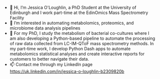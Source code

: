 - 👋 Hi, I’m Jessica O'Loughlin, a PhD Student at the University of Edinburgh and I work part-time at the EdinOmics Mass Spectrometry Facility 
- 👀 I’m interested in automating metabolomics, proteomics, and microbiome data analysis pipelines
- 🌱 For my PhD, I study the metabolism of bacterial co-cultures where I am also developing a Python-based pipeline to automate the processing of raw data collected from LC-IM-QToF mass spectrometry methods. In my part-time work, I develop Python Dash apps to automate metabolomics statistical analyses and create interactive reports for customers to better navigate their data. 
- 📫 Contact me through my LinkedIn page https://uk.linkedin.com/in/jessica-o-loughlin-b2309820b

<!---
jessieolough/jessieolough is a ✨ special ✨ repository because its `README.md` (this file) appears on your GitHub profile.
You can click the Preview link to take a look at your changes.
--->
